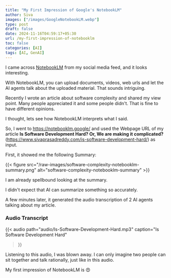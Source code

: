 ```yaml
---
title: "My First Impression of Google's NotebookLM"
author: Siva
images: ["/images/GoogleNotebookLM.webp"]
type: post
draft: false
date: 2024-11-16T04:59:17+05:30
url: /my-first-impression-of-notebooklm
toc: false
categories: [AI]
tags: [AI, GenAI]
---
```


I came across [NotebookLM](https://notebooklm.google/) from my social media feed, and it looks interesting.

With NotebookLM, you can upload documents, videos, web urls and let the AI agents talk about the uploaded material.
That sounds intriguing.

Recently I wrote an article about software complexity and shared my view point.
Many people appreciated it and some people didn't. That is fine to have different opinions.

I thought, lets see how NotebookLM interprets what I said.

So, I went to https://notebooklm.google/ and used the Webpage URL of my article
**Is Software Development Hard? Or, We are making it complicated?** (https://www.sivaprasadreddy.com/is-software-development-hard/)
as input.

First, it showed me the following Summary:

{{< figure src="/raw-images/software-complexity-notebooklm-summary.png" alt="software-complexity-notebooklm-summary" >}}

I am already spellbound looking at the summary.

I didn't expect that AI can summarize something so accurately.

A few minutes later, it generated the audio transcription of 2 AI agents talking about my article.

### Audio Transcript

{{< audio
path="audio/Is-Software-Development-Hard.mp3"
caption="Is Software Development Hard"
>}}

Listening to this audio, I was blown away.
I can only imagine two people can sit together and talk rationally, just like in this audio.

My first impression of NotebookLM is :heart_eyes:
